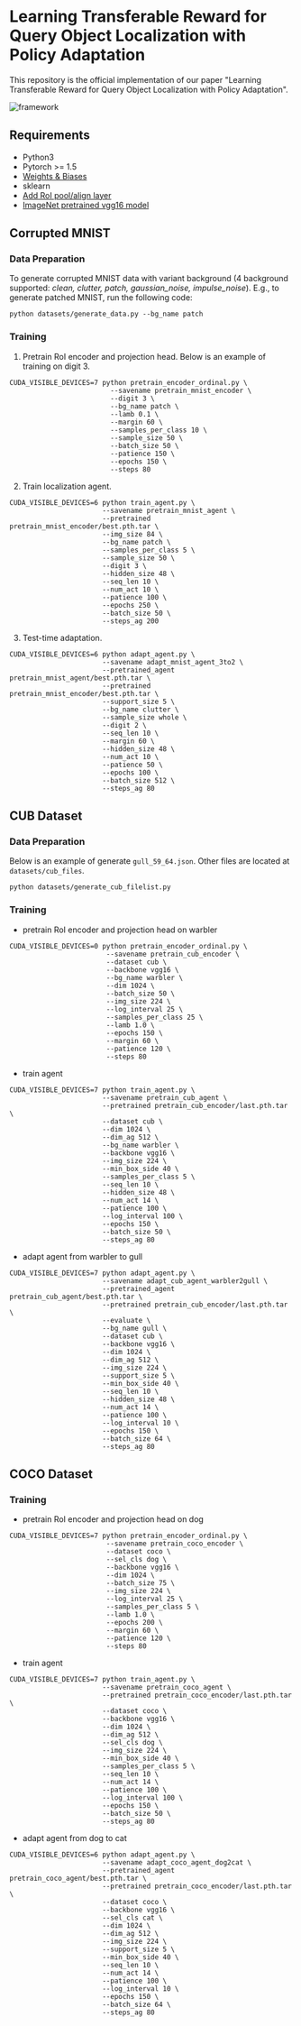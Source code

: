 # Learning Transferable Reward for Query Object Localization with Policy Adaptation
This repository is the official implementation of our paper "Learning Transferable Reward for Query Object Localization with Policy Adaptation".

![framework](https://github.com/litingfeng/Localization-by-Ordinal-Embedding/blob/main/images/Fig1_v3.png)

## Requirements
- Python3
- Pytorch >= 1.5
- [Weights & Biases](https://www.wandb.com/)
- sklearn
- [Add RoI pool/align layer](https://medium.com/@andrewjong/how-to-use-roi-pool-and-roi-align-in-your-neural-networks-pytorch-1-0-b43e3d22d073)
- [ImageNet pretrained vgg16 model](https://drive.google.com/file/d/1gVx7Ye8HsTJZHyEChfFQBtc36PHS0xeO/view?usp=sharing)

## Corrupted MNIST
### Data Preparation
To generate corrupted MNIST data with variant background (4 background supported: *clean, clutter, patch, gaussian_noise, impulse_noise*). E.g., to generate patched MNIST, run the following code:
```
python datasets/generate_data.py --bg_name patch
```
### Training
1. Pretrain RoI encoder and projection head. Below is an example of training on digit 3.
```shell
CUDA_VISIBLE_DEVICES=7 python pretrain_encoder_ordinal.py \
                         --savename pretrain_mnist_encoder \
                         --digit 3 \
                         --bg_name patch \
                         --lamb 0.1 \
                         --margin 60 \
                         --samples_per_class 10 \
                         --sample_size 50 \
                         --batch_size 50 \
                         --patience 150 \
                         --epochs 150 \
                         --steps 80
```
2. Train localization agent.
```shell
CUDA_VISIBLE_DEVICES=6 python train_agent.py \
                       --savename pretrain_mnist_agent \
                       --pretrained pretrain_mnist_encoder/best.pth.tar \
                       --img_size 84 \
                       --bg_name patch \
                       --samples_per_class 5 \
                       --sample_size 50 \
                       --digit 3 \
                       --hidden_size 48 \
                       --seq_len 10 \
                       --num_act 10 \
                       --patience 100 \
                       --epochs 250 \
                       --batch_size 50 \
                       --steps_ag 200
```
3. Test-time adaptation.
```shell
CUDA_VISIBLE_DEVICES=6 python adapt_agent.py \
                       --savename adapt_mnist_agent_3to2 \
                       --pretrained_agent pretrain_mnist_agent/best.pth.tar \
                       --pretrained pretrain_mnist_encoder/best.pth.tar \
                       --support_size 5 \
                       --bg_name clutter \
                       --sample_size whole \
                       --digit 2 \
                       --seq_len 10 \
                       --margin 60 \
                       --hidden_size 48 \
                       --num_act 10 \
                       --patience 50 \
                       --epochs 100 \
                       --batch_size 512 \
                       --steps_ag 80
```


## CUB Dataset
### Data Preparation
Below is an example of generate `gull_59_64.json`. Other files are located at `datasets/cub_files`.
```
python datasets/generate_cub_filelist.py
```
### Training
- pretrain RoI encoder and projection head on warbler
```shell
CUDA_VISIBLE_DEVICES=0 python pretrain_encoder_ordinal.py \
                        --savename pretrain_cub_encoder \
                        --dataset cub \
                        --backbone vgg16 \
                        --bg_name warbler \
                        --dim 1024 \
                        --batch_size 50 \
                        --img_size 224 \
                        --log_interval 25 \
                        --samples_per_class 25 \
                        --lamb 1.0 \
                        --epochs 150 \
                        --margin 60 \
                        --patience 120 \
                        --steps 80
```
- train agent
```shell
CUDA_VISIBLE_DEVICES=7 python train_agent.py \
                       --savename pretrain_cub_agent \
                       --pretrained pretrain_cub_encoder/last.pth.tar \
                       --dataset cub \
                       --dim 1024 \
                       --dim_ag 512 \
                       --bg_name warbler \
                       --backbone vgg16 \
                       --img_size 224 \
                       --min_box_side 40 \
                       --samples_per_class 5 \
                       --seq_len 10 \
                       --hidden_size 48 \
                       --num_act 14 \
                       --patience 100 \
                       --log_interval 100 \
                       --epochs 150 \
                       --batch_size 50 \
                       --steps_ag 80
```
- adapt agent from warbler to gull
```shell
CUDA_VISIBLE_DEVICES=7 python adapt_agent.py \
                       --savename adapt_cub_agent_warbler2gull \
                       --pretrained_agent pretrain_cub_agent/best.pth.tar \
                       --pretrained pretrain_cub_encoder/last.pth.tar \
                       --evaluate \
                       --bg_name gull \
                       --dataset cub \
                       --backbone vgg16 \
                       --dim 1024 \
                       --dim_ag 512 \
                       --img_size 224 \
                       --support_size 5 \
                       --min_box_side 40 \
                       --seq_len 10 \
                       --hidden_size 48 \
                       --num_act 14 \
                       --patience 100 \
                       --log_interval 10 \
                       --epochs 150 \
                       --batch_size 64 \
                       --steps_ag 80

```

## COCO Dataset
### Training 
- pretrain RoI encoder and projection head on dog
```shell
CUDA_VISIBLE_DEVICES=7 python pretrain_encoder_ordinal.py \
                        --savename pretrain_coco_encoder \
                        --dataset coco \
                        --sel_cls dog \
                        --backbone vgg16 \
                        --dim 1024 \
                        --batch_size 75 \
                        --img_size 224 \
                        --log_interval 25 \
                        --samples_per_class 5 \
                        --lamb 1.0 \
                        --epochs 200 \
                        --margin 60 \
                        --patience 120 \
                        --steps 80
```
- train agent
```shell
CUDA_VISIBLE_DEVICES=7 python train_agent.py \
                       --savename pretrain_coco_agent \
                       --pretrained pretrain_coco_encoder/last.pth.tar \
                       --dataset coco \
                       --backbone vgg16 \
                       --dim 1024 \
                       --dim_ag 512 \
                       --sel_cls dog \
                       --img_size 224 \
                       --min_box_side 40 \
                       --samples_per_class 5 \
                       --seq_len 10 \
                       --num_act 14 \
                       --patience 100 \
                       --log_interval 100 \
                       --epochs 150 \
                       --batch_size 50 \
                       --steps_ag 80
```
- adapt agent from dog to cat
```shell
CUDA_VISIBLE_DEVICES=6 python adapt_agent.py \
                       --savename adapt_coco_agent_dog2cat \
                       --pretrained_agent pretrain_coco_agent/best.pth.tar \
                       --pretrained pretrain_coco_encoder/last.pth.tar \
                       --dataset coco \
                       --backbone vgg16 \
                       --sel_cls cat \
                       --dim 1024 \
                       --dim_ag 512 \
                       --img_size 224 \
                       --support_size 5 \
                       --min_box_side 40 \
                       --seq_len 10 \
                       --num_act 14 \
                       --patience 100 \
                       --log_interval 10 \
                       --epochs 150 \
                       --batch_size 64 \
                       --steps_ag 80

```

